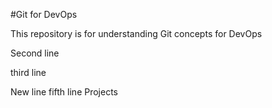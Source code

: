 #Git for DevOps

This repository is for understanding Git concepts for DevOps

Second line

third line

New line
fifth line
Projects
